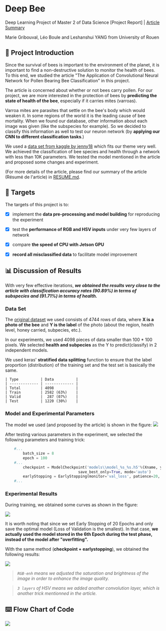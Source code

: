 # Deep Bee

Deep Learning Project of Master 2 of Data Science
\[Project Report\] | [Article Summary](./RESUME.md)

Marie Gribouval, Léo Boule and Leshanshui YANG from University of Rouen


## 📑 Project Introduction
Since the survival of bees is important to the environment of the planet, it is important to find a non-destructive solution to monitor the health of bees. To this end, we studied the article "The Application of Convolutional Neural Network for Pollen Bearing Bee Classification" in this project.

The article is concerned about whether or not bees carry pollen. For our project, we are more interested in the protection of bees by **predicting the state of health of the bee**, especially if it carries mites (varroas).

Varroa mites are parasites that settle on the bee's body which would weaken it. In some regions of the world it is the leading cause of bee mortality.
When we found our database, other information about each image was given (like the subspecies for example). So we decided to classify this information as well to test our neuron network (by **applying our CNN to different classification tasks**.)

We used a [data set from kaggle by jenny18](https://www.kaggle.com/jenny18/honey-bee-annotated-images) which fits our theme very well. We achieved the classification of bee species and health through a network with less than 10K parameters. We tested the model mentioned in the article and proposed some changes and experiment.

(For more details of the article, please find our summary of the article (Résumé de l'article) in [RESUME.md](./RESUME.md).


## 🚩 Targets
The targets of this project is to:

+ [x] implement the **data pre-processing and model building** for reproducing the experiment

+ [x] test the **performance of RGB and HSV inputs** under very few layers of network

+ [x] compare **the speed of CPU with Jetson GPU**

+ [x] **record all misclassified data** to facilitate model improvement


## 📊 Discussion of Results


With very few effective iterations, ***we obtained the results very close to the article with classification accuracy rates (90.89%) in terms of subspecies and (91.71%) in terms of health.***

### Data Set

  The [original dataset](https://www.kaggle.com/jenny18/honey-bee-annotated-images) we used consists of 4744 rows of data, where **X is a photo of the bee** and **Y is the label** of the photo (about the region, health level, honey carried, subpecies, etc.).
  
  In our experiments, we used 4098 pieces of data smaller than 100 * 100 pixels. We selected **health and subpecies** as the Y to predict(classify) in 2 independent models.
  
  We used keras' **stratified data splitting** function to ensure that the label proportion (distribution) of the training set and the test set is basically the same.
    
    | Type          | Data          |
    | ------------- | ------------- |
    | Total         | 4098          |
    | Train         | 2582 (63%)    |
    | Valid         |  287 (07%)    |
    | Test          | 1220 (30%)    |


### Model and Experimental Parameters

The model we used (and proposed by the article) is shown in the figure:
![](https://github.com/TilkeyYANG/M2-DeepLearning/raw/master/imgs/model.jpg)


After testing various parameters in the experiment, we selected the following parameters and training trick:

```python
	#...
    	batch_size = 8
    	epoch = 100
	#...
    	checkpoint = ModelCheckpoint('models\\model_%s_%s.h5'%(Xname, ycol[:4]), monitor='val_loss', 
								 save_best_only=True, mode='auto')  
    	earlyStopping = EarlyStopping(monitor='val_loss', patience=20, verbose=1, mode='auto')
	#...
```


### Experimental Results
During training, we obtained some curves as shown in the figure:

![](https://github.com/TilkeyYANG/M2-DeepLearning/raw/master/imgs/rgb2layers.jpg)

It is worth noting that since we set Early Stopping of 20 Epochs and only save the optimal model (Loss of Validation is the smallest). In that case, **we actually used the model stored in the 6th Epoch during the test phase, instead of the model after "overfitting".**

With the same method (**checkpoint + earlystopping**), we obtained the following results:

![](https://github.com/TilkeyYANG/M2-DeepLearning/raw/master/imgs/accuracy.jpg)

> *`RGB-enh` means we adjusted the saturation and brightness of the image in order to enhance the image quality.*

> *`3 layers` of HSV means we added another convolution layer, which is another trick mentionned in the article.*


## ⌨️ Flow Chart of Code

![](https://github.com/TilkeyYANG/M2-DeepLearning/raw/master/imgs/flowchart.jpg)
